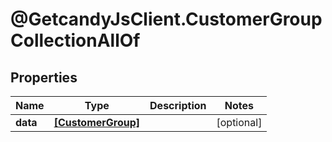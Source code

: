 # @GetcandyJsClient.CustomerGroupCollectionAllOf

## Properties

Name | Type | Description | Notes
------------ | ------------- | ------------- | -------------
**data** | [**[CustomerGroup]**](CustomerGroup.md) |  | [optional] 


